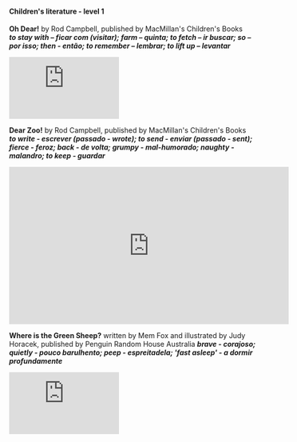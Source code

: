 #### Children's literature - level 1

**Oh Dear!** by Rod Campbell, published by MacMillan's Children's Books   
***to stay with – ficar com (visitar); farm – quinta; to fetch – ir buscar; so – por isso; then - então; to remember – lembrar; to lift up – levantar***  
<iframe width="220" height="124" src="https://www.youtube.com/embed/XygtugVr6qQ" title="YouTube video player" frameborder="0" allow="accelerometer; autoplay; clipboard-write; encrypted-media; gyroscope; picture-in-picture; web-share" allowfullscreen></iframe>  

**Dear Zoo!** by Rod Campbell, published by MacMillan's Children's Books   
***to write - escrever (passado - wrote); to send - enviar (passado - sent); fierce - feroz; back - de volta; grumpy - mal-humorado; naughty - malandro; to keep - guardar***  
<iframe width="560" height="315" src="https://www.youtube.com/embed/ZqGYWRHOV6E" title="YouTube video player" frameborder="0" allow="accelerometer; autoplay; clipboard-write; encrypted-media; gyroscope; picture-in-picture; web-share" allowfullscreen></iframe>    

**Where is the Green Sheep?**  written by Mem Fox and illustrated by Judy Horacek, published by Penguin Random House Australia
***brave - corajoso; quietly - pouco barulhento; peep - espreitadela; 'fast asleep' - a dormir profundamente***  
<iframe width="220" height="124" src="https://www.youtube.com/embed/rmbgsBcBc6E" title="YouTube video player" frameborder="0" allow="accelerometer; autoplay; clipboard-write; encrypted-media; gyroscope; picture-in-picture; web-share" allowfullscreen></iframe>  

